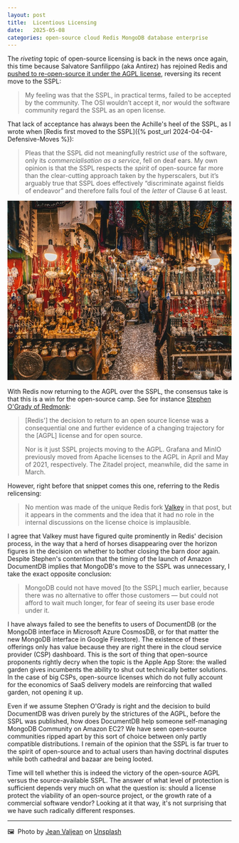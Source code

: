 ```yaml
---
layout: post
title:  Licentious Licensing
date:   2025-05-08
categories: open-source cloud Redis MongoDB database enterprise
---
```


The *riveting* topic of open-source licensing is back in the news once again, this time because Salvatore Sanfilippo (aka Antirez) has rejoined Redis and [pushed to re-open-source it under the AGPL license](https://antirez.com/news/151), reversing its recent move to the SSPL:

> My feeling was that the SSPL, in practical terms, failed to be accepted by the community. The OSI wouldn’t accept it, nor would the software community regard the SSPL as an open license.

That lack of acceptance has always been the Achille's heel of the SSPL, as I wrote when [Redis first moved to the SSPL]({% post_url 2024-04-04-Defensive-Moves %}):

> Pleas that the SSPL did not meaningfully restrict _use_ of the software, only its _commercialisation as a service_, fell on deaf ears. My own opinion is that the SSPL respects the _spirit_ of open-source far more than the clear-cutting approach taken by the hyperscalers, but it’s arguably true that SSPL does effectively “discriminate against fields of endeavor” and therefore falls foul of the _letter_ of Clause 6 at least.

![Stalls in a bazaar, as yet unlooted](/images/jean-valjean-OiOLKlYGv94-unsplash.jpg)

With Redis now returning to the AGPL over the SSPL, the consensus take is that this is a win for the open-source camp. See for instance [Stephen O'Grady of Redmonk](https://redmonk.com/sogrady/2025/05/06/oss-forward-back/):

> \[Redis'\] the decision to return to an open source license was a consequential one and further evidence of a changing trajectory for the \[AGPL\] license and for open source.
> 
> Nor is it just SSPL projects moving to the AGPL. Grafana and MinIO previously moved from Apache licenses to the AGPL in April and May of 2021, respectively. The Zitadel project, meanwhile, did the same in March.

However, right before that snippet comes this one, referring to the Redis relicensing:

> No mention was made of the unique Redis fork [Valkey](https://redmonk.com/sogrady/2024/07/16/post-valkey-world/) in that post, but it appears in the comments and the idea that it had no role in the internal discussions on the license choice is implausible.

I agree that Valkey must have figured quite prominently in Redis' decision process, in the way that a herd of horses disappearing over the horizon figures in the decision on whether to bother closing the barn door again. Despite Stephen's contention that the timing of the launch of Amazon DocumentDB implies that MongoDB's move to the SSPL was unnecessary, I take the exact opposite conclusion:

> MongoDB could not have moved \[to the SSPL\] much earlier, because there was no alternative to offer those customers — but could not afford to wait much longer, for fear of seeing its user base erode under it. 

I have always failed to see the benefits to users of DocumentDB (or the MongoDB interface in Microsoft Azure CosmosDB, or for that matter the new MongoDB interface in Google Firestore). The existence of these offerings only has value because they are right there in the cloud service provider (CSP) dashboard. This is the sort of thing that open-source proponents rightly decry when the topic is the Apple App Store: the walled garden gives incumbents the ability to shut out technically better solutions. In the case of big CSPs, open-source licenses which do not fully account for the economics of SaaS delivery models are reinforcing that walled garden, not opening it up.

Even if we assume Stephen O'Grady is right and the decision to build DocumentDB was driven purely by the strictures of the AGPL, before the SSPL was published, how does DocumentDB help someone self-managing MongoDB Community on Amazon EC2? We have seen open-source communities ripped apart by this sort of choice between only partly compatible distributions. I remain of the opinion that the SSPL is far truer to the spirit of open-source and to actual users than having doctrinal disputes while both cathedral and bazaar are being looted.

Time will tell whether this is indeed the victory of the open-source AGPL versus the source-available SSPL. The answer of what level of protection is sufficient depends very much on what the question is: should a license protect the viability of an open-source project, or the growth rate of a commercial software vendor? Looking at it that way, it's not surprising that we have such radically different responses.

***

🖼️  Photo by [Jean Valjean](https://unsplash.com/@sprang) on [Unsplash](https://www.unsplash.com)